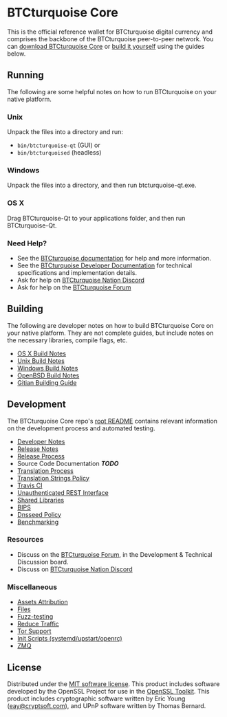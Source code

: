 BTCturquoise Core
==========

This is the official reference wallet for BTCturquoise digital currency and comprises the backbone of the BTCturquoise peer-to-peer network. You can [download BTCturquoise Core](https://www.btcturquoiseverse.com/downloads/) or [build it yourself](#building) using the guides below.

Running
---------------------
The following are some helpful notes on how to run BTCturquoise on your native platform.

### Unix

Unpack the files into a directory and run:

- `bin/btcturquoise-qt` (GUI) or
- `bin/btcturquoised` (headless)

### Windows

Unpack the files into a directory, and then run btcturquoise-qt.exe.

### OS X

Drag BTCturquoise-Qt to your applications folder, and then run BTCturquoise-Qt.

### Need Help?

* See the [BTCturquoise documentation](https://docs.btcturquoiseverse.com)
for help and more information.
* See the [BTCturquoise Developer Documentation](https://btcturquoise-docs.github.io/) 
for technical specifications and implementation details.
* Ask for help on [BTCturquoise Nation Discord](http://btcturquoisechat.org)
* Ask for help on the [BTCturquoise Forum](https://btcturquoiseverse.com/forum)

Building
---------------------
The following are developer notes on how to build BTCturquoise Core on your native platform. They are not complete guides, but include notes on the necessary libraries, compile flags, etc.

- [OS X Build Notes](build-osx.md)
- [Unix Build Notes](build-unix.md)
- [Windows Build Notes](build-windows.md)
- [OpenBSD Build Notes](build-openbsd.md)
- [Gitian Building Guide](gitian-building.md)

Development
---------------------
The BTCturquoise Core repo's [root README](/README.md) contains relevant information on the development process and automated testing.

- [Developer Notes](developer-notes.md)
- [Release Notes](release-notes.md)
- [Release Process](release-process.md)
- Source Code Documentation ***TODO***
- [Translation Process](translation_process.md)
- [Translation Strings Policy](translation_strings_policy.md)
- [Travis CI](travis-ci.md)
- [Unauthenticated REST Interface](REST-interface.md)
- [Shared Libraries](shared-libraries.md)
- [BIPS](bips.md)
- [Dnsseed Policy](dnsseed-policy.md)
- [Benchmarking](benchmarking.md)

### Resources
* Discuss on the [BTCturquoise Forum](https://btcturquoiseverse.com/forum), in the Development & Technical Discussion board.
* Discuss on [BTCturquoise Nation Discord](http://btcturquoisechat.org)

### Miscellaneous
- [Assets Attribution](assets-attribution.md)
- [Files](files.md)
- [Fuzz-testing](fuzzing.md)
- [Reduce Traffic](reduce-traffic.md)
- [Tor Support](tor.md)
- [Init Scripts (systemd/upstart/openrc)](init.md)
- [ZMQ](zmq.md)

License
---------------------
Distributed under the [MIT software license](/COPYING).
This product includes software developed by the OpenSSL Project for use in the [OpenSSL Toolkit](https://www.openssl.org/). This product includes
cryptographic software written by Eric Young ([eay@cryptsoft.com](mailto:eay@cryptsoft.com)), and UPnP software written by Thomas Bernard.
